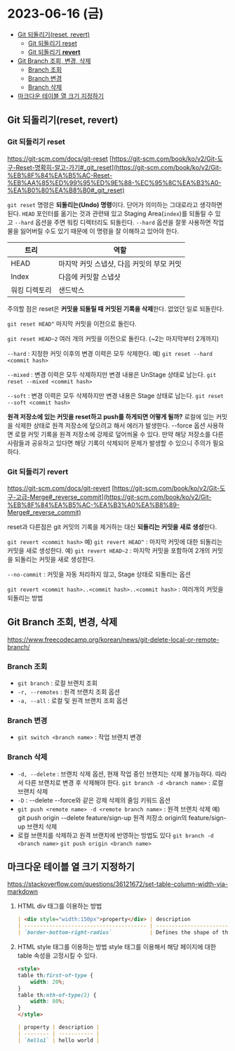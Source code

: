 # 2023-06-16 (금)

- [Git 되돌리기(reset, revert)](#git-되돌리기reset-revert)
  - [Git 되돌리기 reset](#git-되돌리기-reset)
  - [Git 되돌리기 **revert**](#git-되돌리기-revert)
- [Git Branch 조회, 변경, 삭제](#git-branch-조회-변경-삭제)
  - [Branch 조회](#branch-조회)
  - [Branch 변경](#branch-변경)
  - [Branch 삭제](#branch-삭제)
- [마크다운 테이블 열 크기 지정하기](#마크다운-테이블-열-크기-지정하기)

## Git 되돌리기(reset, revert)

### Git 되돌리기 reset

<https://git-scm.com/docs/git-reset>
[https://git-scm.com/book/ko/v2/Git-도구-Reset-명확히-알고-가기#_git_reset](https://git-scm.com/book/ko/v2/Git-%EB%8F%84%EA%B5%AC-Reset-%EB%AA%85%ED%99%95%ED%9E%88-%EC%95%8C%EA%B3%A0-%EA%B0%80%EA%B8%B0#_git_reset)

`git reset` 명령은 **되돌리는(Undo) 명령**이다. 단어가 의미하는 그대로라고 생각하면 된다. `HEAD` 포인터를 옮기는 것과 관련돼 있고 Staging Area(`index`)를 되돌릴 수 있고 `--hard` 옵션을 주면 워킹 디렉터리도 되돌린다. `--hard` 옵션을 잘못 사용하면 작업물을 잃어버릴 수도 있기 때문에 이 명령을 잘 이해하고 있어야 한다.

| 트리 | 역할 |
| --- | --- |
| HEAD | 마지막 커밋 스냅샷, 다음 커밋의 부모 커밋 |
| Index | 다음에 커밋할 스냅샷 |
| 워킹 디렉토리 | 샌드박스 |

주의할 점은 reset은 **커밋을 되돌릴 때 커밋된 기록을 삭제**한다. 없었던 일로 되돌린다.

`git reset HEAD^`
마지막 커밋을 이전으로 돌린다.

`git reset HEAD~2`
여러 개의 커밋을 이전으로 돌린다. (~2는 마지막부터 2개까지)

`--hard` : 지정한 커밋 이후의 변경 이력은 모두 삭제한다.
예) `git reset --hard <commit hash>`

`--mixed` : 변경 이력은 모두 삭제하지만 변경 내용은 UnStage 상태로 남는다.
`git reset --mixed <commit hash>`

`--soft` : 변경 이력은 모두 삭제하지만 변경 내용은 Stage 상태로 남는다.
`git reset --soft <commit hash>`

**원격 저장소에 있는 커밋을 reset하고 push를 하게되면 어떻게 될까?**
로컬에 있는 커밋을 삭제한 상태로 원격 저장소에 덮으려고 해서 에러가 발생한다. --force 옵션 사용하면 로컬 커밋 기록을 원격 저장소에 강제로 덮어씌울 수 있다. 만약 해당 저장소를 다른 사람들과 공유하고 있다면 해당 기록이 삭제되어 문제가 발생할 수 있으니 주의가 필요하다.

### Git 되돌리기 **revert**

<https://git-scm.com/docs/git-revert>
[https://git-scm.com/book/ko/v2/Git-도구-고급-Merge#_reverse_commit](https://git-scm.com/book/ko/v2/Git-%EB%8F%84%EA%B5%AC-%EA%B3%A0%EA%B8%89-Merge#_reverse_commit)

reset과 다른점은 git 커밋의 기록을 제거하는 대신 **되돌리는 커밋을 새로 생성**한다.

`git revert <commit hash>`
예) `git revert HEAD^` : 마지막 커밋에 대한 되돌리는 커밋을 새로 생성한다.
예) `git revert HEAD~2` : 마지막 커밋을 포함하여 2개의 커밋을 되돌리는 커밋을 새로 생성한다.

`--no-commit` : 커밋을 자동 처리하지 않고, Stage 상태로 되돌리는 옵션

`git revert <commit hash>..<commit hash>..<commit hash>` : 여러개의 커밋을 되돌리는 방법

## Git Branch 조회, 변경, 삭제

<https://www.freecodecamp.org/korean/news/git-delete-local-or-remote-branch/>

### Branch 조회

- `git branch` : 로컬 브랜치 조회
- `-r, --remotes` : 원격 브랜치 조회 옵션
- `-a, --all` : 로컬 및 원격 브랜치 조회 옵션

### Branch 변경

- `git switch <branch name>` : 작업 브랜치 변경

### Branch 삭제

- `-d, --delete` : 브랜치 삭제 옵션, 현재 작업 중인 브랜치는 삭제 불가능하다. 따라서 다른 브랜치로 변경 후 삭제해야 한다.
`git branch -d <branch name>` : 로컬 브랜치 삭제
- `-D` : --delete --force와 같은 강제 삭제의 줄임 키워드 옵션
- `git push <remote name> -d <remote branch name>` : 원격 브랜치 삭제
예) git push origin --delete feature/sign-up 원격 저장소 origin의 feature/sign-up 브랜치 삭제
- 로컬 브랜치를 삭제하고 원격 브랜치에 반영하는 방법도 있다
`git branch -d <branch name>`
`git push origin <branch name>`

## 마크다운 테이블 열 크기 지정하기

<https://stackoverflow.com/questions/36121672/set-table-column-width-via-markdown>

1. HTML div 태그를 이용하는 방법

    ```markdown
    | <div style="width:150px">property</div> | description                           |
    | --------------------------------------- | ------------------------------------- |
    | `border-bottom-right-radius`            | Defines the shape of the bottom-right |
    ```

2. HTML style 태그를 이용하는 방법
style 태그를 이용해서 해당 페이지에 대한 table 속성을 고정시킬 수 있다.

    ```markdown
    <style>
    table th:first-of-type {
        width: 20%;
    }
    table th:nth-of-type(2) {
        width: 80%;
    }
    </style>

    | property | description |
    | -------- | ----------- |
    | `hello1` | hello world |
    ```
